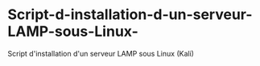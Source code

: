 # Script-d-installation-d-un-serveur-LAMP-sous-Linux-
Script d'installation d'un serveur LAMP sous Linux (Kali)
